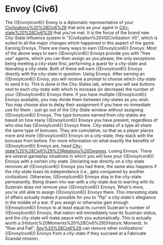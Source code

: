 # Envoy (Civ6)

The {{EnvoyIcon6}} Envoy is a diplomatic representative of your [Civilizations%20%28Civ6%29](civilization) that acts as your agent in [City-state%20%28Civ6%29](city-states) that you've met. It is the focus of the brand new City-State Influence system in "[Civilization%20VI](Civilization VI)", which is suited to all the major changes which happened in this aspect of the game. 
Earning Envoys.
There are many ways to earn {{EnvoyIcon6}} Envoys:
Most of the above ways to earn {{EnvoyIcon6}} Envoys provide you with "free use" agents, which you can then assign as you please; the only exceptions being meeting a city-state first, performing a quest for a city-state and liberating a city-state. Both of these will earn {{EnvoyIcon6}} Envoys directly with the city-state in question.
Using Envoys.
After earning an {{EnvoyIcon6}} Envoy, you will receive a prompt to choose which city-state to send it to. This is done in the City-States tab, where you will see buttons next to each city-state with which to increase (or decrease) the number of your {{EnvoyIcon6}} Envoys there. If you have multiple {{EnvoyIcon6}} Envoys available, you may divide them between city-states as you wish. You may choose also to delay their assignment if you have no immediate use for them - just go out of the City-State window without assigning {{EnvoyIcon6}} Envoys.
The type bonuses earned from city-states are based on how many {{EnvoyIcon6}} Envoys you have present, regardless of who else has {{EnvoyIcon6}} Envoys there. City-states of a type all share the same type of bonuses. They are cumulative, so that as a player places more and more {{EnvoyIcon6}} Envoys on a city-state, they stack with the bonuses from before. For more information on what exactly the benefits of {{EnvoyIcon6}} Envoys are, head [City-state%20%28Civ6%29%23Relations%20Degrees](here).
Losing Envoys.
There are several gameplay situations in which you will lose your {{EnvoyIcon6}} Envoys with a certain city-state. Declaring war directly on a city-state removes all {{EnvoyIcon6}} Envoys you had there; the same also happens if the city-state loses its independence (i.e., gets conquered by another civilization). Otherwise, {{EnvoyIcon6}} Envoys stay in the city-state permanently. Being drawn into war with a city-state due to warring with its Suzerain does not remove your {{EnvoyIcon6}} Envoys. What's more, you're still able to assign {{EnvoyIcon6}} Envoys there. This interesting state of affairs actually makes it possible for you to "flip" a city-state's allegiance in the middle of a war. If you assign or otherwise gain enough {{EnvoyIcon6}} Envoys to at least equal its current Suzerain's number of {{EnvoyIcon6}} Envoys, that nation will immediately lose its Suzerain status, and the city-state will make peace with you automatically. This is actually worth a [Historic%20Moments%20%28Civ6%29](Historic Moment).
In "Rise and Fall", [Spy%20%28Civ6%29](Spies) can remove other civilizations' {{EnvoyIcon6}} Envoys from a city-state if they succeed at a Fabricate Scandal mission.